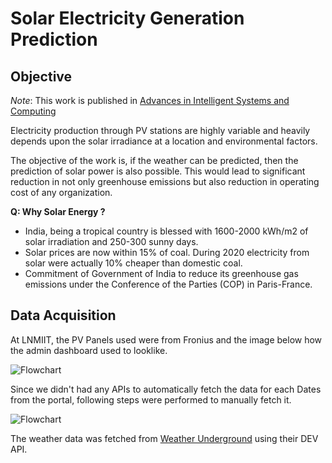# Solar Electricity Generation Prediction


## Objective

*Note*: This work is published in [Advances in Intelligent Systems and Computing](https://link.springer.com/chapter/10.1007/978-981-16-0730-1_28)

Electricity production through PV stations are highly variable and heavily depends upon the solar irradiance at a location and environmental factors. 

The objective of the work is, if the weather can be predicted, then the prediction of solar power is also possible. This would lead to significant reduction in not only greenhouse emissions but also reduction in operating cost of any organization.

**Q: Why Solar Energy ?**

- India, being a tropical country is blessed with 1600-2000 kWh/m2 of solar irradiation and 250-300  sunny days. 
- Solar prices are now within 15% of coal. During 2020 electricity from solar were actually 10% cheaper than domestic coal.
- Commitment of Government of India to reduce its greenhouse gas emissions under the Conference of the Parties (COP) in Paris-France.


## Data Acquisition 

At LNMIIT, the PV Panels used were from Fronius and the image below how the admin dashboard used to looklike. 

![Flowchart](/Screenshots/Dashboard.png "Fronius Dashboard")

Since we didn't had any APIs to automatically fetch the data for each Dates from the portal, following steps were performed to manually fetch it.

![Flowchart](/Screenshots/DataScraping.png "Data Scraping")

 
The weather data was fetched from [Weather Underground](https://www.wunderground.com/) using their DEV API. 

